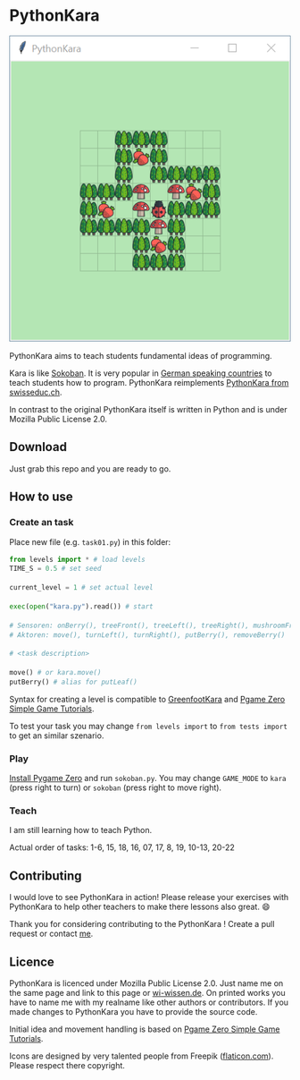 # PythonKara

![screenshot](screenshot.png)

PythonKara aims to teach students fundamental ideas of programming.

Kara is like [Sokoban](https://en.wikipedia.org/wiki/Sokoban). It is very popular in [German speaking countries](https://de.wikipedia.org/wiki/Kara_(Programmierumgebung)) to teach students how to program. PythonKara reimplements [PythonKara from swisseduc.ch](https://www.swisseduc.ch/informatik/karatojava/pythonkara/index.html). 

In contrast to the original PythonKara itself is written in Python and is under Mozilla Public License 2.0.



## Download

Just grab this repo and you are ready to go.



## How to use

### Create an task 

Place new file (e.g. `task01.py`) in this folder:

```python
from levels import * # load levels
TIME_S = 0.5 # set seed

current_level = 1 # set actual level

exec(open("kara.py").read()) # start

# Sensoren: onBerry(), treeFront(), treeLeft(), treeRight(), mushroomFront()
# Aktoren: move(), turnLeft(), turnRight(), putBerry(), removeBerry()

# <task description>

move() # or kara.move()
putBerry() # alias for putLeaf()
```

Syntax for creating a level is compatible to [GreenfootKara](https://github.com/marcojakob/greenfoot-kara) and [Pgame Zero Simple Game Tutorials](https://simplegametutorials.github.io/pygamezero/sokoban/).

To test your task you may change `from levels import` to `from tests import` to get an similar szenario.

### Play

[Install Pygame Zero](https://pygame-zero.readthedocs.io/en/stable/installation.html) and run `sokoban.py`. You may change  `GAME_MODE` to `kara ` (press right to turn) or `sokoban` (press right to move right). 

### Teach

I am still learning how to teach Python. 

Actual order of tasks: 1-6, 15, 18, 16, 07, 17, 8, 19, 10-13, 20-22

## Contributing

I would love to see PythonKara in action! Please release your exercises with PythonKara to help other teachers to make there lessons also great. :smile:

Thank you for considering contributing to the PythonKara ! Create a pull request or contact [me](https://wi-wissen.de/contact.php).



## Licence

PythonKara is licenced under Mozilla Public License 2.0. Just name me on the same page and link to this page or [wi-wissen.de](https://wi-wissen.de/). On printed works you have to name me with my realname like other authors or contributors. If you made changes to PythonKara you have to provide the source code.

Initial idea and movement handling is based on [Pgame Zero Simple Game Tutorials](https://simplegametutorials.github.io/pygamezero/sokoban/).

Icons are designed by very talented people from Freepik ([flaticon.com](https://support.flaticon.com/hc/en-us/articles/207248209)). Please respect there copyright.